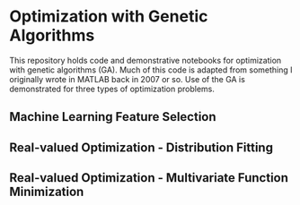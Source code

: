 # Optimization with Genetic Algorithms

This repository holds code and demonstrative notebooks for optimization with genetic algorithms (GA). Much of this code is adapted from something I originally wrote in MATLAB back in 2007 or so. Use of the GA is demonstrated for three types of optimization problems.

## Machine Learning Feature Selection

## Real-valued Optimization - Distribution Fitting

## Real-valued Optimization - Multivariate Function Minimization

